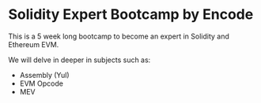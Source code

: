 # Solidity Expert Bootcamp by Encode

This is a 5 week long bootcamp to become an expert in Solidity and Ethereum EVM.

We will delve in deeper in subjects such as:
- Assembly (Yul)
- EVM Opcode
- MEV

